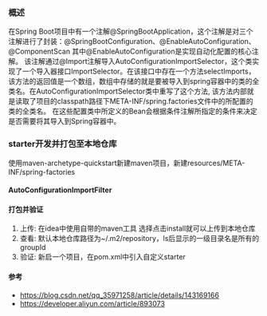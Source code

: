 
### 概述
在Spring Boot项目中有一个注解@SpringBootApplication，这个注解是对三个注解进行了封装：@SpringBootConfiguration、@EnableAutoConfiguration、@ComponentScan
其中@EnableAutoConfiguration是实现自动化配置的核心注解。
该注解通过@Import注解导入AutoConfigurationImportSelector，这个类实现了一个导入器接口ImportSelector。在该接口中存在一个方法selectImports，
该方法的返回值是一个数组，数组中存储的就是要被导入到spring容器中的类的全类名。在AutoConfigurationImportSelector类中重写了这个方法,
该方法内部就是读取了项目的classpath路径下META-INF/spring.factories文件中的所配置的类的全类名。
在这些配置类中所定义的Bean会根据条件注解所指定的条件来决定是否需要将其导入到Spring容器中。

### starter开发并打包至本地仓库
使用maven-archetype-quickstart新建maven项目，新建resources/META-INF/spring-factories

#### AutoConfigurationImportFilter

#### 打包并验证
1. 上传: 在idea中使用自带的maven工具 选择点击install就可以上传到本地仓库
2. 查看: 默认本地仓库路径为~/.m2/repository，ls后显示的一级目录名是所有的groupId
3. 验证: 新启一个项目，在pom.xml中引入自定义starter

#### 参考
- https://blog.csdn.net/qq_35971258/article/details/143169166
- https://developer.aliyun.com/article/893073

